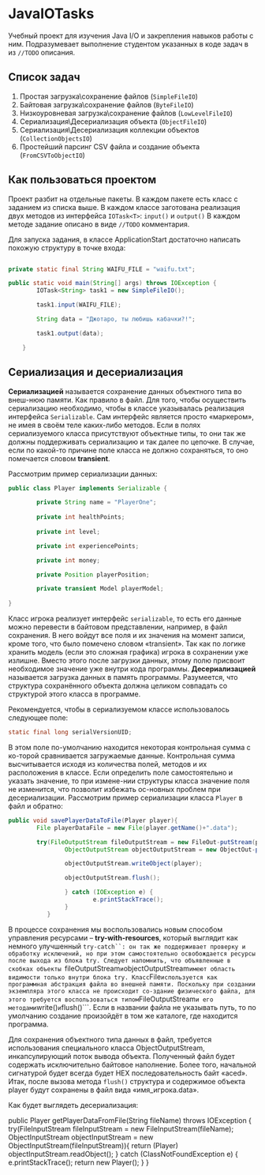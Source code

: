 # JavaIOTasks

Учебный проект для изучения Java I/O и закрепления навыков работы с ним. 
Подразумевает выполнение студентом указанных в коде задач в из ```//TODO``` описания.

## Список задач
1. Простая загрузка\сохранение файлов (```SimpleFileIO```)
2. Байтовая загрузка\сохранение файлов (```ByteFileIO```)
3. Низкоуровневая загрузка\сохранение файлов (```LowLevelFileIO```)
4. Сериализация\Десериализация объекта (```ObjectFileIO```)
5. Сериализация\Десериализация коллекции объектов (```CollectionObjectsIO```)
6. Простейший парсинг CSV файла и создание объекта (```FromCSVToObjectIO```)

## Как пользоваться проектом

Проект разбит на отдельные пакеты. В каждом пакете есть класс с заданием из списка выше. В каждом классе заготована реализация двух методов из интерфейса
```IOTask<T>```: ```input()``` и ```output()```
В каждом методе задание описано в виде ```//TODO``` комментария.

Для запуска задания, в классе ApplicationStart достаточно написать похожую структуру в точке входа:
```java

private static final String WAIFU_FILE = "waifu.txt";

public static void main(String[] args) throws IOException {
        IOTask<String> task1 = new SimpleFileIO();

        task1.input(WAIFU_FILE);

        String data = "Джотаро, ты любишь кабачки?!";

        task1.output(data);

    }
```

## Сериализация и десериализация

**Сериализацией** называется сохранение данных объектного типа во внеш-нюю памяти. Как правило в файл. Для того, чтобы осуществить сериализацию необходимо, чтобы в классе указывалась реализация интерфейса ```Serializable```. Сам интерфейс является просто «маркером», не имея в своём теле каких-либо методов.
Если в полях сериализуемого класса присутствуют объектные типы, то они так же должны поддерживать сериализацию и так далее по цепочке. В случае, если по какой-то причине поле класса не должно сохраняться, то оно помечается словом **transient**.

Рассмотрим пример сериализации данных:

``` java
public class Player implements Serializable {

        private String name = "PlayerOne";
        
        private int healthPoints;
        
        private int level;

        private int experiencePoints;

        private int money;

        private Position playerPosition;

        private transient Model playerModel;
	    
}
```

Класс игрока реализует интерфейс ```serializable```, то есть его данные можно перевести в байтовом представлении, например, в файл сохранения. В него войдут все поля и их значения на момент записи, кроме того, что было помечено словом «transient». Так как по логике хранить модель (если это сложная графика) игрока в сохранении уже излишне. Вместо этого после загрузки данных, этому полю присвоит необходимое значение уже внутри кода программы. 
**Десериализацией** называется загрузка данных в память программы. Разумеется, что структура сохранённого объекта должна целиком совпадать со структурой этого класса в программе. 

Рекомендуется, чтобы в сериализуемом классе использовалось следующее поле:

```java
static final long serialVersionUID;
```

В этом поле по-умолчанию находится некоторая контрольная сумма с ко-торой сравнивается загружаемые данные. Контрольная сумма высчитывается исходя из количества полей, методов и их расположения в классе. 
Если определить поле самостоятельно и указать значение, то при измене-нии структуры класса значение поля не изменится, что позволит избежать ос-новных проблем при десериализации.
Рассмотрим пример сериализации класса ```Player``` в файл и обратно:

```java
public void savePlayerDataToFile(Player player){
        File playerDataFile = new File(player.getName()+".data");

        try(FileOutputStream fileOutputStream = new FileOut-putStream(playerDataFile);
                ObjectOutputStream objectOutputStream = new ObjectOut-putStream(fileOutputStream)) {

                objectOutputStream.writeObject(player);

                objectOutputStream.flush();

                } catch (IOException e) {
                        e.printStackTrace();
                }
           }
```
В процессе сохранения мы воспользовались новым способом управления ресурсами – **try-with-resources**, который выглядит как немного улучшенный ```try-catch``: он так же поддерживает проверку и обработку исключений, но при этом самостоятельно освобождается ресурсы после выхода из блока try. Следует напомнить, что объявленные в скобках объекты ```fileOutputStream``` и ```objectOutputStream``` имеют область видимости только внутри блока try.
Класс ```File``` используется как программная абстракция файла во внешней памяти. Поскольку при создании экземпляра этого класса не происходит со-здание физического файла, для этого требуется воспользоваться типом ```FileOutputStream``` и его методами ```write()``` и ```flush()```.
Если в названии файла не указывать путь, то по умолчанию создание произойдёт в том же каталоге, где находится программа. 

Для сохранения объектного типа данных в файл, требуется использования специального класса ObjectOutputStream, инкапсулирующий поток вывода объекта. Полученный файл будет содержать исключительно байтовое наполнение. Более того, начальной сигнатурой  будет всегда будет HEX последовательность байт «aced».
Итак, после вызова метода ```flush()``` структура и содержимое объекта player будут сохранены в файл вида «имя_игрока.data».

Как будет выглядеть десериализация:

public Player getPlayerDataFromFile(String fileName) throws IOException {
        try(FileInputStream fileInputStream = new FileInputStream(fileName);    
                ObjectInputStream objectInputStream = new ObjectInputStream(fileInputStream)){
                  return (Player) objectInputStream.readObject();
                } catch (ClassNotFoundException e) {
                        e.printStackTrace();
                        return new Player();
                }
}



